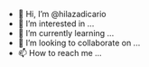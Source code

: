 - 👋 Hi, I’m @hilazadicario
- 👀 I’m interested in ...
- 🌱 I’m currently learning ...
- 💞️ I’m looking to collaborate on ...
- 📫 How to reach me ...

<!---
hilazadicario/hilazadicario is a ✨ special ✨ repository because its `README.md` (this file) appears on your GitHub profile.
You can click the Preview link to take a look at your changes.
--->
